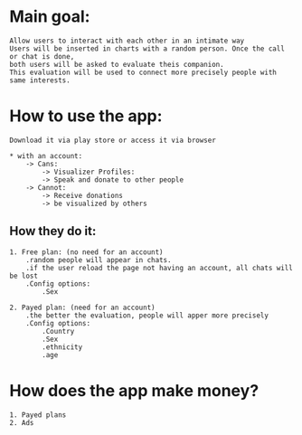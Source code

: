 
# Main goal:
    Allow users to interact with each other in an intimate way
    Users will be inserted in charts with a random person. Once the call or chat is done,
    both users will be asked to evaluate theis companion.
    This evaluation will be used to connect more precisely people with same interests.


# How to use the app:
    Download it via play store or access it via browser
    
    * with an account:
        -> Cans:
            -> Visualizer Profiles:
            -> Speak and donate to other people
        -> Cannot:
            -> Receive donations
            -> be visualized by others
    


## How they do it:
    1. Free plan: (no need for an account)
        .random people will appear in chats. 
        .if the user reload the page not having an account, all chats will be lost
        .Config options:
            .Sex

    2. Payed plan: (need for an account)
        .the better the evaluation, people will apper more precisely
        .Config options:
            .Country
            .Sex
            .ethnicity
            .age

# How does the app make money?
    1. Payed plans
    2. Ads
    
            